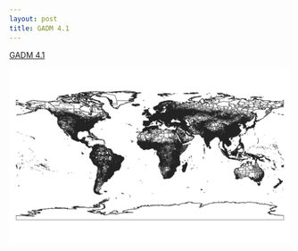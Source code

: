 ```yaml
---
layout: post
title: GADM 4.1
---
```


[GADM 4.1](https://gadm.org/data.html)

![GADM 4.1](/images/GADM/gadm_410.png)
